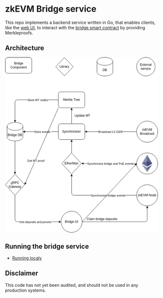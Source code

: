 # zkEVM Bridge service

This repo implements a backend service written in Go, that enables clients, like the [web UI](https://github.com/0xPolygonHermez/zkevm-bridge-ui),
to interact with the [bridge smart contract](https://github.com/0xPolygonHermez/zkevm-contracts) by providing Merkleproofs.

## Architecture

<p align="center">
  <img src="./docs/architecture.drawio.png"/>
</p>

## Running the bridge service

- [Running localy](docs/running_local.md)

## Disclaimer

This code has not yet been audited, and should not be used in any production systems.
